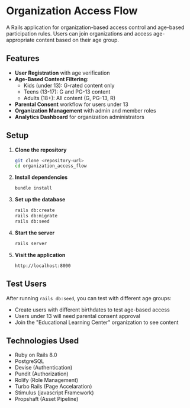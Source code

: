 # Organization Access Flow

A Rails application for organization-based access control and age-based participation rules. Users can join organizations and access age-appropriate content based on their age group.

## Features

- **User Registration** with age verification
- **Age-Based Content Filtering**: 
  - Kids (under 13): G-rated content only
  - Teens (13-17): G and PG-13 content
  - Adults (18+): All content (G, PG-13, R)
- **Parental Consent** workflow for users under 13
- **Organization Management** with admin and member roles
- **Analytics Dashboard** for organization administrators

## Setup

1. **Clone the repository**
   ```bash
   git clone <repository-url>
   cd organization_access_flow
   ```

2. **Install dependencies**
   ```bash
   bundle install
   ```

3. **Set up the database**
   ```bash
   rails db:create
   rails db:migrate
   rails db:seed
   ```

4. **Start the server**
   ```bash
   rails server
   ```

5. **Visit the application**
   ```
   http://localhost:8000
   ```

## Test Users

After running `rails db:seed`, you can test with different age groups:

- Create users with different birthdates to test age-based access
- Users under 13 will need parental consent approval
- Join the "Educational Learning Center" organization to see content

## Technologies Used

- Ruby on Rails 8.0
- PostgreSQL
- Devise (Authentication)
- Pundit (Authorization)
- Rolify (Role Management)
- Turbo Rails (Page Accelaration)
- Stimulus (javascript Framework)
- Propshaft (Asset Pipeline)